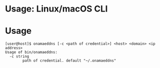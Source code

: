 Usage:  Linux/macOS CLI
===

# Usage
```
[user@host]$ onamaeddns [-c <path of credential>] <host> <domain> <ip address>
Usage of bin/onamaeddns:
  -c string
        path of credential. default "~/.onamaeddns"
```
